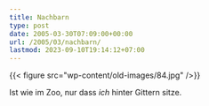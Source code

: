 ```yaml
---
title: Nachbarn
type: post
date: 2005-03-30T07:09:00+00:00
url: /2005/03/nachbarn/
lastmod: 2023-09-10T19:14:12+07:00
---
```

{{< figure src="wp-content/old-images/84.jpg" />}}

Ist wie im Zoo, nur dass _ich_ hinter Gittern sitze.
